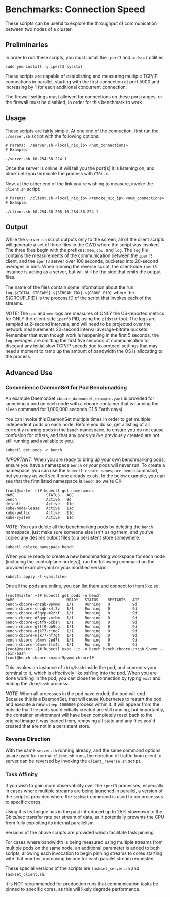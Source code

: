 # Benchmarks: Connection Speed

These scripts can be useful to explore the throughput of communication
between two nodes of a cluster.

## Preliminaries

In order to run these scripts, you must install the `iperf3` and `pidstat`
utilities.

```
sudo yum install -y iperf3 sysstat
```

These scripts are capable of establishing and measuring multiple TCP/IP
connections in parallel, starting with the first connection at port 5000
and increasing by 1 for each additional concurrent connection.

The firewall settings must allowed for connections on these port ranges,
or the firewall must be disabled, in order for this benchmark to work.


## Usage

These scripts are fairly simple. At one end of the connection, first run the
`./server.sh` script with the following options:

```
# Params: ./server.sh <local_nic_ip> <num_connections>
# Example:

./server.sh 10.254.30.224 1
```

Once the server is online, it will tell you the port[s] it is listening on,
and block until you terminate the process with `CTRL-c`.

Now, at the other end of the link you're wishing to measure, invoke the
`client.sh` script:

```
# Params: ./client.sh <local_nic_ip> <remote_nic_ip> <num_connections>
# Example:

./client.sh 10.254.30.208 10.254.30.224 1
```

## Output

While the `server.sh` script outputs only to the screen, all of the client
scripts will generate a set of three files in the CWD where the script was
invoked. The three files begin with the prefixes: `mem`, `cpu`,
and `log`. The `log` file contains the measurements of the communication
between the `iperf3` client, and the `iperf3` server over 100 seconds,
bucketed into 20-second averages in bins. When running the reverse script,
the client-side `iperf3` instance is acting as a server, but will still be
the side that emits the output files.

The name of the files contain some information about the run:
`log-${TOTAL_STREAMS}.${STREAM_IDX}-${GROUP_PID}` where the ${GROUP_PID}
is the process ID of the script that invokes each of the streams.

_NOTE:_ The `cpu` and `mem` logs are measures of ONLY the OS-reported metrics
for ONLY the client-side `iperf3` PID, using the `pidstat` tool. The logs are
sampled at 2-second intervals, and will need to be projected over the
network measurements 20-second interval average-bitrate buckets. Remember
that even though work is happening in the first 5 seconds, the `log` averages
are omitting the first five seconds of communication to discount any initial
slow TCP/IP speeds due to protocol settings that may need a moment to ramp
up the amount of bandwidth the OS is allocating to the process.


## Advanced Use

### Convenience DaemonSet for Pod Benchmarking

An example DaemonSet `cbcore_daemonset_example.yaml` is provided for
launching a pod on each node with a cbcore container that is running
the `sleep` command for 1,000,000 seconds (11.5 Earth days).

You can invoke this DaemonSet multiple times in order to get multiple
independent pods on each node. Before you do so, get a listing of
all currently running pods in the `bench` namespace, to ensure you
do not cause confusion for others, and that any pods you've previously
created are not still running and available to you.

```
kubectl get pods -n bench
```

_IMPORTANT:_ When you are ready to bring up your own benchmarking pods,
ensure you have a namespace `bench` or your pods will never run. To create
a namespace, you can use the `kubectl create namespace bench` command, but
you may as well see if one already exists. In the below example, you can see
that the first listed namespace is `bench` so we're OK:

```
[root@master ~]# kubectl get namespaces
NAME              STATUS   AGE
bench             Active   9d
default           Active   11d
kube-node-lease   Active   11d
kube-public       Active   11d
kube-system       Active   11d
```

_NOTE:_ You can delete all the benchmarking pods by deleting the `bench`
namespace, just make sure someone else isn't using them, and you've
copied any desired output files to a persistent store somewhere:

```
kubectl delete namespace bench
```

When you're ready to create a new benchmarking workspace for each node
(including the controlplane node[s]), run the following command on the
provided example yaml or your modified version:

```
kubectl apply -f <yamlfile>
```

One all the pods are online, you can list them and connect to them like so:

```
[root@master ~]# kubectl get pods -n bench
NAME                       READY   STATUS    RESTARTS   AGE
bench-cbcore-cnzqb-9pvmm   1/1     Running   0          9d
bench-cbcore-cnzqb-x4l7v   1/1     Running   0          9d
bench-cbcore-d5qvp-m2zrf   1/1     Running   0          9d
bench-cbcore-d5qvp-zmrbm   1/1     Running   0          9d
bench-cbcore-g5tf9-6zbsn   1/1     Running   0          9d
bench-cbcore-g5tf9-bb9sp   1/1     Running   0          9d
bench-cbcore-njk77-cjnq7   1/1     Running   0          9d
bench-cbcore-njk77-hf7gt   1/1     Running   0          9d
bench-cbcore-t6mmv-2pd7t   1/1     Running   0          9d
bench-cbcore-t6mmv-llm4z   1/1     Running   0          9d
[root@master ~]# kubectl exec -it -n bench bench-cbcore-cnzqb-9pvmm -- /bin/bash
[root@bench-cbcore-cnzqb-9pvmm cbcore]#
```

This invokes an instance of `/bin/bash` inside the pod, and connects your
terminal to it, which is effectively like ssh'ing into the pod. When you are
done working in the pod, you can close the connection by typing `exit` and
ending the `/bin/bash` process.

_NOTE_: When all processes in the pod have ended, the pod will end. Because
this is a DaemonSet, that will cause Kubernetes to restart the pod and execute
a new `sleep 1000000` process within it. It will appear from the outside
that the pods you'd initially created are still running, but importantly, the
container environment will have been completely reset back to the original
image it was loaded from, removing all state and any files you'd created that
are not in a persistent store.

### Reverse Direction

With the same `server.sh` running already, and the same command options
as are used for normal `client.sh` runs, the direction of traffic from client
to server can be reversed by invoking the `client_reverse.sh` script.

### Task Affinity

If you wish to gain more observability over the `iperf3` processes,
especially in cases where multiple streams are being launched in parallel,
a version of the script is provided where the `taskset` command is used
to pin processes to specific cores.

Using this technique has in the past introduced up to 25% slowdown to
the Gbits/sec transfer rate per stream of data, as it potentially
prevents the CPU from fully exploiting its internal parallelism.

Versions of the above scripts are provided which facilitate task pinning.

For cases where bandwidth is being measured using multiple streams
from multiple pods on the same node, an additional parameter is added
to both scripts, allowing each invocation to begin pinning streams to
cores starting with that number, increasing by one for each parallel
stream requested.

These special versions of the scripts are `taskset_server.sh` and
`taskset_client.sh`.

It is NOT recommended for production runs that communication tasks
be pinned to specific cores, as this will likely degrade performance.


